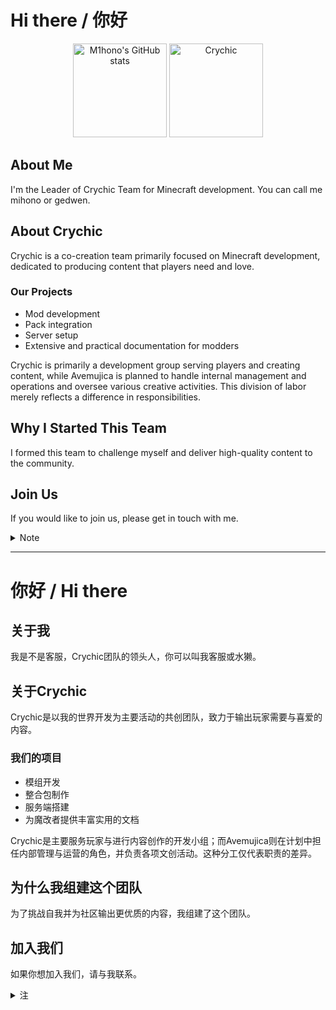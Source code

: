 # Hi there / 你好

<div align="center">
  <img src="https://github-readme-stats.vercel.app/api?username=M1hono" alt="M1hono's GitHub stats" height="150">
  <img src="https://docs.mihono.cn/logo.png" alt="Crychic" height="150">
</div>

## About Me

I'm the Leader of Crychic Team for Minecraft development. You can call me mihono or gedwen.

## About Crychic

Crychic is a co-creation team primarily focused on Minecraft development, dedicated to producing content that players need and love.

### Our Projects
- Mod development
- Pack integration
- Server setup
- Extensive and practical documentation for modders

Crychic is primarily a development group serving players and creating content, while Avemujica is planned to handle internal management and operations and oversee various creative activities. This division of labor merely reflects a difference in responsibilities.

## Why I Started This Team

I formed this team to challenge myself and deliver high-quality content to the community.

## Join Us

If you would like to join us, please get in touch with me.

<details>
<summary>Note</summary>
<i>It has only a name in common with the team from Bangdream.</i>
</details>

---

# 你好 / Hi there

## 关于我

我是不是客服，Crychic团队的领头人，你可以叫我客服或水獭。

## 关于Crychic

Crychic是以我的世界开发为主要活动的共创团队，致力于输出玩家需要与喜爱的内容。

### 我们的项目
- 模组开发
- 整合包制作
- 服务端搭建
- 为魔改者提供丰富实用的文档

Crychic是主要服务玩家与进行内容创作的开发小组；而Avemujica则在计划中担任内部管理与运营的角色，并负责各项文创活动。这种分工仅代表职责的差异。

## 为什么我组建这个团队

为了挑战自我并为社区输出更优质的内容，我组建了这个团队。

## 加入我们

如果你想加入我们，请与我联系。

<details>
<summary>注</summary>
<i>与Bangdream中的同名团队仅有名字上的关联ですわ。</i>
</details>
